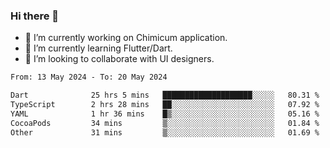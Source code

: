 ### Hi there 👋

<!--
**devcat37/devcat37** is a ✨ _special_ ✨ repository because its `README.md` (this file) appears on your GitHub profile.-->


- 🔭 I’m currently working on Chimicum application.
- 🌱 I’m currently learning Flutter/Dart.
- 👯 I’m looking to collaborate with UI designers.
<!-- - 🤔 I’m looking for help with ... -->

<!--START_SECTION:waka-->

```txt
From: 13 May 2024 - To: 20 May 2024

Dart              25 hrs 5 mins   ████████████████████░░░░░   80.31 %
TypeScript        2 hrs 28 mins   ██░░░░░░░░░░░░░░░░░░░░░░░   07.92 %
YAML              1 hr 36 mins    █▒░░░░░░░░░░░░░░░░░░░░░░░   05.16 %
CocoaPods         34 mins         ▒░░░░░░░░░░░░░░░░░░░░░░░░   01.84 %
Other             31 mins         ▒░░░░░░░░░░░░░░░░░░░░░░░░   01.69 %
```

<!--END_SECTION:waka-->
